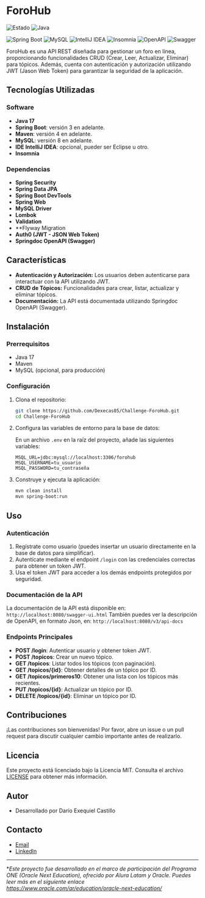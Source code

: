 # ForoHub

  ![Estado](https://img.shields.io/badge/Estado-terminado-brightgreen)  ![Java](https://img.shields.io/badge/Java-17-blue)
  
  ![Spring Boot](https://img.shields.io/badge/Spring%20Boot-3.4.1-brightgreen) 
  ![MySQL](https://img.shields.io/badge/MySQL-8.0.0-blue) 
  ![IntelliJ IDEA](https://img.shields.io/badge/IntelliJ%20IDEA-2024.2.1-blue) 
  ![Insomnia](https://img.shields.io/badge/Insomnia-10.3-purple) 
  ![OpenAPI](https://img.shields.io/badge/OpenAPI-3.0-brightgreen)
  ![Swagger](https://img.shields.io/badge/Swagger-5.18.0-green)

ForoHub es una API REST diseñada para gestionar un foro en línea, proporcionando funcionalidades CRUD (Crear, Leer, Actualizar, Eliminar) para tópicos. 
Además, cuenta con autenticación y autorización utilizando JWT (Jason Web Token) para garantizar la seguridad de la aplicación.

## Tecnologías Utilizadas

### Software
  
- **Java 17**
- **Spring Boot**: versión 3 en adelante.
- **Maven**: versión 4 en adelante.
- **MySQL**: versión 8 en adelante.
- **IDE IntelliJ IDEA**: opcional, pueder ser Eclipse u otro.
- **Insomnia**
    
### Dependencias

- **Spring Security**
- **Spring Data JPA**
- **Spring Boot DevTools**
- **Spring Web**
- **MySQL Driver**
- **Lombok**
- **Validation**
- **Flyway Migration
- **Auth0 (JWT - JSON Web Token)**
- **Springdoc OpenAPI (Swagger)** 

## Características

- **Autenticación y Autorización:** Los usuarios deben autenticarse para interactuar con la API utilizando JWT.
- **CRUD de Tópicos:** Funcionalidades para crear, listar, actualizar y eliminar tópicos.
- **Documentación:** La API está documentada utilizando Springdoc OpenAPI (Swagger).

## Instalación

  ### Prerrequisitos

- Java 17
- Maven
- MySQL (opcional, para producción)

### Configuración

1. Clona el repositorio:

   ```sh
   git clone https://github.com/Dexecas05/Challenge-ForoHub.git
   cd Challenge-ForoHub
   ```

2. Configura las variables de entorno para la base de datos:

   En un archivo `.env` en la raíz del proyecto, añade las siguientes variables:

   ```plaintext
   MSQL_URL=jdbc:mysql://localhost:3306/forohub
   MSQL_USERNAME=tu_usuario
   MSQL_PASSWORD=tu_contraseña
   ```

3. Construye y ejecuta la aplicación:

   ```sh
   mvn clean install
   mvn spring-boot:run
   ```

## Uso

### Autenticación

1. Regístrate como usuario (puedes insertar un usuario directamente en la base de datos para simplificar).
2. Autentícate mediante el endpoint `/login` con las credenciales correctas para obtener un token JWT.
3. Usa el token JWT para acceder a los demás endpoints protegidos por seguridad.

### Documentación de la API

La documentación de la API está disponible en: `http://localhost:8080/swagger-ui.html` 
También puedes ver la descripción de OpenAPI, en formato Json, en: `http://localhost:8080/v3/api-docs` 

  ### Endpoints Principales

- **POST /login**: Autenticar usuario y obtener token JWT.
- **POST /topicos**: Crear un nuevo tópico.
- **GET /topicos**: Listar todos los tópicos (con paginación).
- **GET /topicos/{id}**: Obtener detalles de un tópico por ID.
- **GET /topicos/primeros10**: Obtener una lista con los tópicos más recientes.
- **PUT /topicos/{id}**: Actualizar un tópico por ID.
- **DELETE /topicos/{id}**: Eliminar un tópico por ID.

## Contribuciones

¡Las contribuciones son bienvenidas! Por favor, abre un issue o un pull request para discutir cualquier cambio importante antes de realizarlo.

## Licencia

Este proyecto está licenciado bajo la Licencia MIT. Consulta el archivo [LICENSE](LICENSE) para obtener más información.

## Autor

  - Desarrollado por Darío Exequiel Castillo

## Contacto

  - [Email](mailto:execas.dec@gmail.com)
  - [LinkedIn](www.linkedin.com/in/darío-castillo-b1463998)

_ _ _

**Este proyecto fue desarrollado en el marco de participación del Programa ONE (Oracle Next Education), ofrecido por Alura Latam y Oracle. Puedes leer más en el siguiente enlace <https://www.oracle.com/ar/education/oracle-next-education/>*
